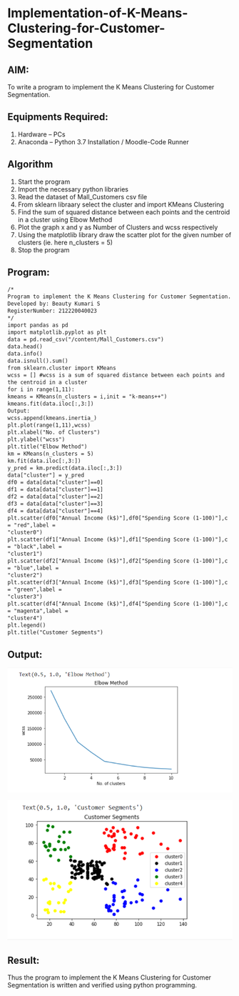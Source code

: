 # Implementation-of-K-Means-Clustering-for-Customer-Segmentation

## AIM:
To write a program to implement the K Means Clustering for Customer Segmentation.

## Equipments Required:
1. Hardware – PCs
2. Anaconda – Python 3.7 Installation / Moodle-Code Runner

## Algorithm
1. Start the program
2. Import the necessary python libraries
3. Read the dataset of Mall_Customers csv file
4. From sklearn libraary select the cluster and import KMeans Clustering
5. Find the sum of squared distance between each points and the centroid in a cluster using
Elbow Method
6. Plot the graph x and y as Number of Clusters and wcss respectively
7. Using the matplotlib library draw the scatter plot for the given number of clusters (ie. here
n_clusters = 5)
8. Stop the program

## Program:
```
/*
Program to implement the K Means Clustering for Customer Segmentation.
Developed by: Beauty Kumari S
RegisterNumber: 212220040023 
*/
import pandas as pd
import matplotlib.pyplot as plt
data = pd.read_csv("/content/Mall_Customers.csv")
data.head()
data.info()
data.isnull().sum()
from sklearn.cluster import KMeans
wcss = [] #wcss is a sum of squared distance between each points and
the centroid in a cluster
for i in range(1,11):
kmeans = KMeans(n_clusters = i,init = "k-means++")
kmeans.fit(data.iloc[:,3:])
Output:
wcss.append(kmeans.inertia_)
plt.plot(range(1,11),wcss)
plt.xlabel("No. of Clusters")
plt.ylabel("wcss")
plt.title("Elbow Method")
km = KMeans(n_clusters = 5)
km.fit(data.iloc[:,3:])
y_pred = km.predict(data.iloc[:,3:])
data["cluster"] = y_pred
df0 = data[data["cluster"]==0]
df1 = data[data["cluster"]==1]
df2 = data[data["cluster"]==2]
df3 = data[data["cluster"]==3]
df4 = data[data["cluster"]==4]
plt.scatter(df0["Annual Income (k$)"],df0["Spending Score (1-100)"],c = "red",label =
"cluster0")
plt.scatter(df1["Annual Income (k$)"],df1["Spending Score (1-100)"],c = "black",label =
"cluster1")
plt.scatter(df2["Annual Income (k$)"],df2["Spending Score (1-100)"],c = "blue",label =
"cluster2")
plt.scatter(df3["Annual Income (k$)"],df3["Spending Score (1-100)"],c = "green",label =
"cluster3")
plt.scatter(df4["Annual Income (k$)"],df4["Spending Score (1-100)"],c = "magenta",label =
"cluster4")
plt.legend()
plt.title("Customer Segments")
```

## Output:
![K Means Clustering for Customer Segmentation](/images/elbow_meth.png)

![K Means Clustering for Customer Segmentation](/images/Cluster.png)


## Result:
Thus the program to implement the K Means Clustering for Customer Segmentation is written and verified using python programming.
